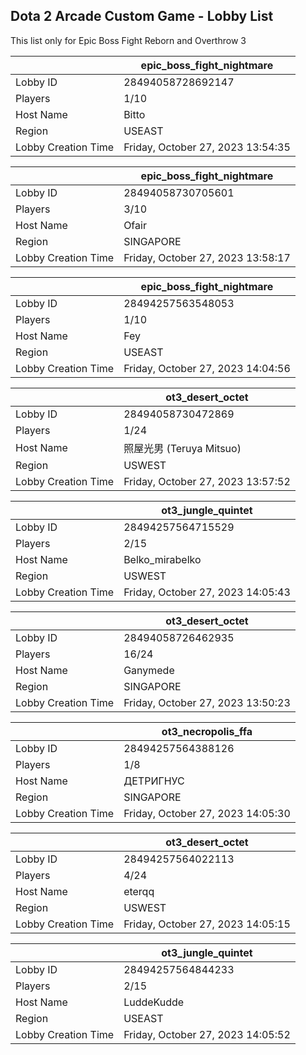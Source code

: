 ## Dota 2 Arcade Custom Game - Lobby List

This list only for Epic Boss Fight Reborn and Overthrow 3

|  | epic_boss_fight_nightmare |
| ------ | ------ |
| Lobby ID | 28494058728692147 |
| Players | 1/10 |
| Host Name | Bitto |
| Region | USEAST |
| Lobby Creation Time | Friday, October 27, 2023 13:54:35 |


|  | epic_boss_fight_nightmare |
| ------ | ------ |
| Lobby ID | 28494058730705601 |
| Players | 3/10 |
| Host Name | Ofair |
| Region | SINGAPORE |
| Lobby Creation Time | Friday, October 27, 2023 13:58:17 |


|  | epic_boss_fight_nightmare |
| ------ | ------ |
| Lobby ID | 28494257563548053 |
| Players | 1/10 |
| Host Name | Fey |
| Region | USEAST |
| Lobby Creation Time | Friday, October 27, 2023 14:04:56 |


|  | ot3_desert_octet |
| ------ | ------ |
| Lobby ID | 28494058730472869 |
| Players | 1/24 |
| Host Name | 照屋光男 (Teruya Mitsuo) |
| Region | USWEST |
| Lobby Creation Time | Friday, October 27, 2023 13:57:52 |


|  | ot3_jungle_quintet |
| ------ | ------ |
| Lobby ID | 28494257564715529 |
| Players | 2/15 |
| Host Name | Belko_mirabelko |
| Region | USWEST |
| Lobby Creation Time | Friday, October 27, 2023 14:05:43 |


|  | ot3_desert_octet |
| ------ | ------ |
| Lobby ID | 28494058726462935 |
| Players | 16/24 |
| Host Name | Ganymede |
| Region | SINGAPORE |
| Lobby Creation Time | Friday, October 27, 2023 13:50:23 |


|  | ot3_necropolis_ffa |
| ------ | ------ |
| Lobby ID | 28494257564388126 |
| Players | 1/8 |
| Host Name | ДЕТРИГНУС |
| Region | SINGAPORE |
| Lobby Creation Time | Friday, October 27, 2023 14:05:30 |


|  | ot3_desert_octet |
| ------ | ------ |
| Lobby ID | 28494257564022113 |
| Players | 4/24 |
| Host Name | eterqq |
| Region | USWEST |
| Lobby Creation Time | Friday, October 27, 2023 14:05:15 |


|  | ot3_jungle_quintet |
| ------ | ------ |
| Lobby ID | 28494257564844233 |
| Players | 2/15 |
| Host Name | LuddeKudde |
| Region | USEAST |
| Lobby Creation Time | Friday, October 27, 2023 14:05:52 |


